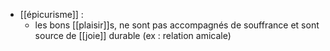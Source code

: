 - [[épicurisme]] :
	- les bons [[plaisir]]s, ne sont pas accompagnés de souffrance et sont source de [[joie]] durable (ex : relation amicale)